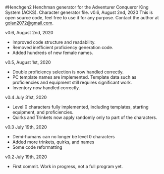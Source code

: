 #Henchgen2
Henchman generator for the Adventurer Conqueror King System (ACKS).
Character generator file.
v0.6, August 2nd, 2020
This is open source code, feel free to use it for any purpose.
Contact the author at golan2072@gmail.com.

v0.6, August 2nd, 2020
- Improved code structure and readability.
- Removed inefficient proficiency generation code.
- Added hundreds of new female names.

v0.5, August 1st, 2020
- Double proficiency selection is now handled correctly.
- PC template names are implemented. Template data such as proficiencies and equipment still requires significant work.
- Inventory now handled correctly.

v0.4 July 31st, 2020
- Level 0 characters fully implemented, including templates, starting equipment, and proficiencies.
- Quirks and Trinkets now apply randomly only to part of the characters.

v0.3 July 19th, 2020
- Demi-humans can no longer be level 0 characters
- Added more trinkets, quirks, and names
- Some code reformatting

v0.2 July 19th, 2020
- First commit. Work in progress, not a full program yet.
